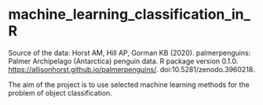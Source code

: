 # machine_learning_classification_in_R

Source of the data: Horst AM, Hill AP, Gorman KB (2020). palmerpenguins: Palmer Archipelago (Antarctica) penguin data. R package version 0.1.0.
https://allisonhorst.github.io/palmerpenguins/. doi:10.5281/zenodo.3960218.

The aim of the project is to use selected machine learning methods for the problem of object classification.
